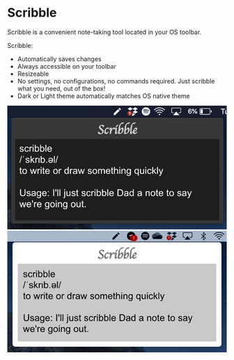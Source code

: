 # Scribble

Scribble is a convenient note-taking tool located in your OS toolbar. 

Scribble:
* Automatically saves changes
* Always accessible on your toolbar
* Resizeable
* No settings, no configurations, no commands required. Just scribble what you need, out of the box!
* Dark or Light theme automatically matches OS native theme

![Scribble Preview](preview.png)
![Scibble Preview Light Mode](preview_light.png)